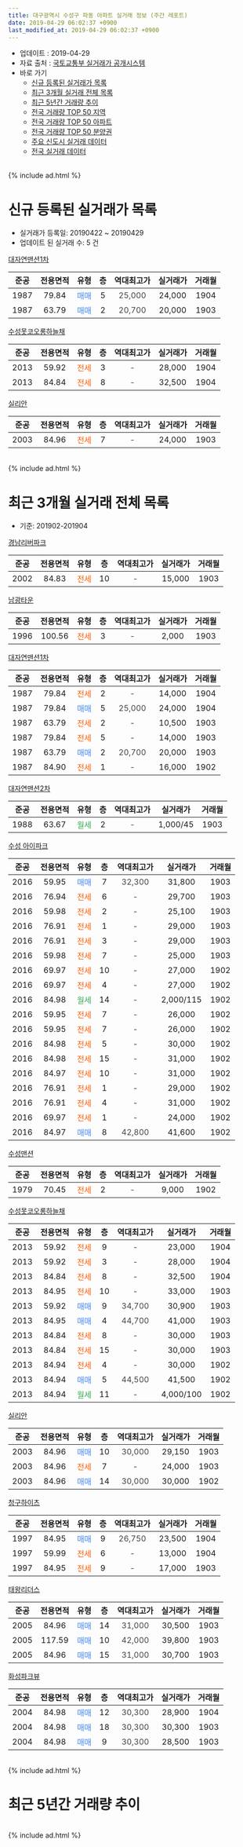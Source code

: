 ```yaml
---
title: 대구광역시 수성구 파동 아파트 실거래 정보 (주간 레포트)
date: 2019-04-29 06:02:37 +0900
last_modified_at: 2019-04-29 06:02:37 +0900
---
```


* 업데이트 : 2019-04-29
* 자료 출처 : [국토교통부 실거래가 공개시스템](http://rt.molit.go.kr)
* 바로 가기
    * [신규 등록된 실거래가 목록](#신규-등록된-실거래가-목록)
    * [최근 3개월 실거래 전체 목록](#최근-3개월-실거래-전체-목록)
    * [최근 5년간 거래량 추이](#최근-5년간-거래량-추이)
    * [전국 거래량 TOP 50 지역](https://inasie.github.io/apt-trade-info/최근-3개월-전국에서-가장-거래가-많이-발생한-지역)
    * [전국 거래량 TOP 50 아파트](https://inasie.github.io/apt-trade-info/최근-3개월-전국에서-가장-거래가-많이-발생한-아파트)
    * [전국 거래량 TOP 50 분양권](https://inasie.github.io/apt-trade-info/최근-3개월-전국에서-가장-거래가-많이-발생한-분양권)
    * [주요 신도시 실거래 데이터](https://inasie.github.io/apt-trade-info/주요-신도시)
    * [전국 실거래 데이터](https://inasie.github.io/apt-trade-info/전국)
<br>
{% include ad.html %}
<br>

# 신규 등록된 실거래가 목록
* 실거래가 등록일: 20190422 ~ 20190429
* 업데이트 된 실거래 수: 5 건


[대자연맨션1차](https://search.naver.com/search.naver?query=%EB%8C%80%EA%B5%AC%EA%B4%91%EC%97%AD%EC%8B%9C+%EC%88%98%EC%84%B1%EA%B5%AC+%ED%8C%8C%EB%8F%99+%EB%8C%80%EC%9E%90%EC%97%B0%EB%A7%A8%EC%85%981%EC%B0%A8)

|준공|전용면적|유형|층|역대최고가|실거래가|거래월|
|:---:|:---:|:---:|:---:|:---:|:---:|:---:|
|1987|79.84|<span style="color:#4285f3">매매</span>|5|<span style="color:#444444">25,000</span>|24,000|1904|
|1987|63.79|<span style="color:#4285f3">매매</span>|2|<span style="color:#444444">20,700</span>|20,000|1903|

[수성못코오롱하늘채](https://search.naver.com/search.naver?query=%EB%8C%80%EA%B5%AC%EA%B4%91%EC%97%AD%EC%8B%9C+%EC%88%98%EC%84%B1%EA%B5%AC+%ED%8C%8C%EB%8F%99+%EC%88%98%EC%84%B1%EB%AA%BB%EC%BD%94%EC%98%A4%EB%A1%B1%ED%95%98%EB%8A%98%EC%B1%84)

|준공|전용면적|유형|층|역대최고가|실거래가|거래월|
|:---:|:---:|:---:|:---:|:---:|:---:|:---:|
|2013|59.92|<span style="color:#ff5a00">전세</span>|3|<span style="color:#444444">-</span>|28,000|1904|
|2013|84.84|<span style="color:#ff5a00">전세</span>|8|<span style="color:#444444">-</span>|32,500|1904|

[실리안](https://search.naver.com/search.naver?query=%EB%8C%80%EA%B5%AC%EA%B4%91%EC%97%AD%EC%8B%9C+%EC%88%98%EC%84%B1%EA%B5%AC+%ED%8C%8C%EB%8F%99+%EC%8B%A4%EB%A6%AC%EC%95%88)

|준공|전용면적|유형|층|역대최고가|실거래가|거래월|
|:---:|:---:|:---:|:---:|:---:|:---:|:---:|
|2003|84.96|<span style="color:#ff5a00">전세</span>|7|<span style="color:#444444">-</span>|24,000|1903|


<br>
{% include ad.html %}
<br>

# 최근 3개월 실거래 전체 목록
* 기준: 201902-201904


[경남리버파크](https://search.naver.com/search.naver?query=%EB%8C%80%EA%B5%AC%EA%B4%91%EC%97%AD%EC%8B%9C+%EC%88%98%EC%84%B1%EA%B5%AC+%ED%8C%8C%EB%8F%99+%EA%B2%BD%EB%82%A8%EB%A6%AC%EB%B2%84%ED%8C%8C%ED%81%AC)

|준공|전용면적|유형|층|역대최고가|실거래가|거래월|
|:---:|:---:|:---:|:---:|:---:|:---:|:---:|
|2002|84.83|<span style="color:#ff5a00">전세</span>|10|<span style="color:#444444">-</span>|15,000|1903|

[남광타운](https://search.naver.com/search.naver?query=%EB%8C%80%EA%B5%AC%EA%B4%91%EC%97%AD%EC%8B%9C+%EC%88%98%EC%84%B1%EA%B5%AC+%ED%8C%8C%EB%8F%99+%EB%82%A8%EA%B4%91%ED%83%80%EC%9A%B4)

|준공|전용면적|유형|층|역대최고가|실거래가|거래월|
|:---:|:---:|:---:|:---:|:---:|:---:|:---:|
|1996|100.56|<span style="color:#ff5a00">전세</span>|3|<span style="color:#444444">-</span>|2,000|1903|

[대자연맨션1차](https://search.naver.com/search.naver?query=%EB%8C%80%EA%B5%AC%EA%B4%91%EC%97%AD%EC%8B%9C+%EC%88%98%EC%84%B1%EA%B5%AC+%ED%8C%8C%EB%8F%99+%EB%8C%80%EC%9E%90%EC%97%B0%EB%A7%A8%EC%85%981%EC%B0%A8)

|준공|전용면적|유형|층|역대최고가|실거래가|거래월|
|:---:|:---:|:---:|:---:|:---:|:---:|:---:|
|1987|79.84|<span style="color:#ff5a00">전세</span>|2|<span style="color:#444444">-</span>|14,000|1904|
|1987|79.84|<span style="color:#4285f3">매매</span>|5|<span style="color:#444444">25,000</span>|24,000|1904|
|1987|63.79|<span style="color:#ff5a00">전세</span>|2|<span style="color:#444444">-</span>|10,500|1903|
|1987|79.84|<span style="color:#ff5a00">전세</span>|5|<span style="color:#444444">-</span>|14,000|1903|
|1987|63.79|<span style="color:#4285f3">매매</span>|2|<span style="color:#444444">20,700</span>|20,000|1903|
|1987|84.90|<span style="color:#ff5a00">전세</span>|1|<span style="color:#444444">-</span>|16,000|1902|

[대자연맨션2차](https://search.naver.com/search.naver?query=%EB%8C%80%EA%B5%AC%EA%B4%91%EC%97%AD%EC%8B%9C+%EC%88%98%EC%84%B1%EA%B5%AC+%ED%8C%8C%EB%8F%99+%EB%8C%80%EC%9E%90%EC%97%B0%EB%A7%A8%EC%85%982%EC%B0%A8)

|준공|전용면적|유형|층|역대최고가|실거래가|거래월|
|:---:|:---:|:---:|:---:|:---:|:---:|:---:|
|1988|63.67|<span style="color:#34a853">월세</span>|2|<span style="color:#444444">-</span>|1,000/45|1903|

[수성 아이파크](https://search.naver.com/search.naver?query=%EB%8C%80%EA%B5%AC%EA%B4%91%EC%97%AD%EC%8B%9C+%EC%88%98%EC%84%B1%EA%B5%AC+%ED%8C%8C%EB%8F%99+%EC%88%98%EC%84%B1+%EC%95%84%EC%9D%B4%ED%8C%8C%ED%81%AC)

|준공|전용면적|유형|층|역대최고가|실거래가|거래월|
|:---:|:---:|:---:|:---:|:---:|:---:|:---:|
|2016|59.95|<span style="color:#4285f3">매매</span>|7|<span style="color:#444444">32,300</span>|31,800|1903|
|2016|76.94|<span style="color:#ff5a00">전세</span>|6|<span style="color:#444444">-</span>|29,700|1903|
|2016|59.98|<span style="color:#ff5a00">전세</span>|2|<span style="color:#444444">-</span>|25,100|1903|
|2016|76.91|<span style="color:#ff5a00">전세</span>|1|<span style="color:#444444">-</span>|29,000|1903|
|2016|76.91|<span style="color:#ff5a00">전세</span>|3|<span style="color:#444444">-</span>|29,000|1903|
|2016|59.98|<span style="color:#ff5a00">전세</span>|7|<span style="color:#444444">-</span>|25,000|1903|
|2016|69.97|<span style="color:#ff5a00">전세</span>|10|<span style="color:#444444">-</span>|27,000|1902|
|2016|69.97|<span style="color:#ff5a00">전세</span>|4|<span style="color:#444444">-</span>|27,000|1902|
|2016|84.98|<span style="color:#34a853">월세</span>|14|<span style="color:#444444">-</span>|2,000/115|1902|
|2016|59.95|<span style="color:#ff5a00">전세</span>|7|<span style="color:#444444">-</span>|26,000|1902|
|2016|59.95|<span style="color:#ff5a00">전세</span>|7|<span style="color:#444444">-</span>|26,000|1902|
|2016|84.98|<span style="color:#ff5a00">전세</span>|5|<span style="color:#444444">-</span>|30,000|1902|
|2016|84.98|<span style="color:#ff5a00">전세</span>|15|<span style="color:#444444">-</span>|31,000|1902|
|2016|84.97|<span style="color:#ff5a00">전세</span>|10|<span style="color:#444444">-</span>|31,000|1902|
|2016|76.91|<span style="color:#ff5a00">전세</span>|1|<span style="color:#444444">-</span>|29,000|1902|
|2016|76.91|<span style="color:#ff5a00">전세</span>|4|<span style="color:#444444">-</span>|31,000|1902|
|2016|69.97|<span style="color:#ff5a00">전세</span>|1|<span style="color:#444444">-</span>|24,000|1902|
|2016|84.97|<span style="color:#4285f3">매매</span>|8|<span style="color:#444444">42,800</span>|41,600|1902|

[수성맨션](https://search.naver.com/search.naver?query=%EB%8C%80%EA%B5%AC%EA%B4%91%EC%97%AD%EC%8B%9C+%EC%88%98%EC%84%B1%EA%B5%AC+%ED%8C%8C%EB%8F%99+%EC%88%98%EC%84%B1%EB%A7%A8%EC%85%98)

|준공|전용면적|유형|층|역대최고가|실거래가|거래월|
|:---:|:---:|:---:|:---:|:---:|:---:|:---:|
|1979|70.45|<span style="color:#ff5a00">전세</span>|2|<span style="color:#444444">-</span>|9,000|1902|

[수성못코오롱하늘채](https://search.naver.com/search.naver?query=%EB%8C%80%EA%B5%AC%EA%B4%91%EC%97%AD%EC%8B%9C+%EC%88%98%EC%84%B1%EA%B5%AC+%ED%8C%8C%EB%8F%99+%EC%88%98%EC%84%B1%EB%AA%BB%EC%BD%94%EC%98%A4%EB%A1%B1%ED%95%98%EB%8A%98%EC%B1%84)

|준공|전용면적|유형|층|역대최고가|실거래가|거래월|
|:---:|:---:|:---:|:---:|:---:|:---:|:---:|
|2013|59.92|<span style="color:#ff5a00">전세</span>|9|<span style="color:#444444">-</span>|23,000|1904|
|2013|59.92|<span style="color:#ff5a00">전세</span>|3|<span style="color:#444444">-</span>|28,000|1904|
|2013|84.84|<span style="color:#ff5a00">전세</span>|8|<span style="color:#444444">-</span>|32,500|1904|
|2013|84.95|<span style="color:#ff5a00">전세</span>|10|<span style="color:#444444">-</span>|33,000|1903|
|2013|59.92|<span style="color:#4285f3">매매</span>|9|<span style="color:#444444">34,700</span>|30,900|1903|
|2013|84.95|<span style="color:#4285f3">매매</span>|4|<span style="color:#444444">44,700</span>|41,000|1903|
|2013|84.84|<span style="color:#ff5a00">전세</span>|8|<span style="color:#444444">-</span>|30,000|1903|
|2013|84.84|<span style="color:#ff5a00">전세</span>|15|<span style="color:#444444">-</span>|30,000|1903|
|2013|84.94|<span style="color:#ff5a00">전세</span>|4|<span style="color:#444444">-</span>|30,000|1902|
|2013|84.94|<span style="color:#4285f3">매매</span>|5|<span style="color:#444444">44,500</span>|41,500|1902|
|2013|84.94|<span style="color:#34a853">월세</span>|11|<span style="color:#444444">-</span>|4,000/100|1902|

[실리안](https://search.naver.com/search.naver?query=%EB%8C%80%EA%B5%AC%EA%B4%91%EC%97%AD%EC%8B%9C+%EC%88%98%EC%84%B1%EA%B5%AC+%ED%8C%8C%EB%8F%99+%EC%8B%A4%EB%A6%AC%EC%95%88)

|준공|전용면적|유형|층|역대최고가|실거래가|거래월|
|:---:|:---:|:---:|:---:|:---:|:---:|:---:|
|2003|84.96|<span style="color:#4285f3">매매</span>|10|<span style="color:#444444">30,000</span>|29,150|1903|
|2003|84.96|<span style="color:#ff5a00">전세</span>|7|<span style="color:#444444">-</span>|24,000|1903|
|2003|84.96|<span style="color:#4285f3">매매</span>|14|<span style="color:#444444">30,000</span>|30,000|1902|


<script async src="//pagead2.googlesyndication.com/pagead/js/adsbygoogle.js"></script>
<!-- 기본 -->
<ins class="adsbygoogle"
     style="display:block"
     data-ad-client="ca-pub-2446590836940007"
     data-ad-slot="1659523306"
     data-ad-format="auto"
     data-full-width-responsive="true"></ins>
<script>
(adsbygoogle = window.adsbygoogle || []).push({});
</script>


[청구하이츠](https://search.naver.com/search.naver?query=%EB%8C%80%EA%B5%AC%EA%B4%91%EC%97%AD%EC%8B%9C+%EC%88%98%EC%84%B1%EA%B5%AC+%ED%8C%8C%EB%8F%99+%EC%B2%AD%EA%B5%AC%ED%95%98%EC%9D%B4%EC%B8%A0)

|준공|전용면적|유형|층|역대최고가|실거래가|거래월|
|:---:|:---:|:---:|:---:|:---:|:---:|:---:|
|1997|84.95|<span style="color:#4285f3">매매</span>|9|<span style="color:#444444">26,750</span>|23,500|1904|
|1997|59.99|<span style="color:#ff5a00">전세</span>|6|<span style="color:#444444">-</span>|13,000|1904|
|1997|84.95|<span style="color:#ff5a00">전세</span>|9|<span style="color:#444444">-</span>|17,000|1903|

[태왕리더스](https://search.naver.com/search.naver?query=%EB%8C%80%EA%B5%AC%EA%B4%91%EC%97%AD%EC%8B%9C+%EC%88%98%EC%84%B1%EA%B5%AC+%ED%8C%8C%EB%8F%99+%ED%83%9C%EC%99%95%EB%A6%AC%EB%8D%94%EC%8A%A4)

|준공|전용면적|유형|층|역대최고가|실거래가|거래월|
|:---:|:---:|:---:|:---:|:---:|:---:|:---:|
|2005|84.96|<span style="color:#4285f3">매매</span>|14|<span style="color:#444444">31,000</span>|30,500|1903|
|2005|117.59|<span style="color:#4285f3">매매</span>|10|<span style="color:#444444">42,000</span>|39,800|1903|
|2005|84.96|<span style="color:#4285f3">매매</span>|15|<span style="color:#444444">31,000</span>|30,700|1903|

[화성파크뷰](https://search.naver.com/search.naver?query=%EB%8C%80%EA%B5%AC%EA%B4%91%EC%97%AD%EC%8B%9C+%EC%88%98%EC%84%B1%EA%B5%AC+%ED%8C%8C%EB%8F%99+%ED%99%94%EC%84%B1%ED%8C%8C%ED%81%AC%EB%B7%B0)

|준공|전용면적|유형|층|역대최고가|실거래가|거래월|
|:---:|:---:|:---:|:---:|:---:|:---:|:---:|
|2004|84.98|<span style="color:#4285f3">매매</span>|12|<span style="color:#444444">30,300</span>|28,900|1904|
|2004|84.98|<span style="color:#4285f3">매매</span>|18|<span style="color:#444444">30,300</span>|30,300|1903|
|2004|84.98|<span style="color:#4285f3">매매</span>|9|<span style="color:#444444">30,300</span>|28,500|1903|


<br>
{% include ad.html %}
<br>

# 최근 5년간 거래량 추이


<div style="width:100%;">
    <canvas id="deal_progress" height="200"></canvas>
</div>

<script>
new Chart(document.getElementById("deal_progress"), {
    type: 'line',
    data: {
        labels: ['201404','201405','201406','201407','201408','201409','201410','201411','201412','201501','201502','201503','201504','201505','201506','201507','201508','201509','201510','201511','201512','201601','201602','201603','201604','201605','201606','201607','201608','201609','201610','201611','201612','201701','201702','201703','201704','201705','201706','201707','201708','201709','201710','201711','201712','201801','201802','201803','201804','201805','201806','201807','201808','201809','201810','201811','201812','201901','201902','201903','201904'],
        datasets: [{
            label: '매매',
            pointRadius: 1,
            data: [13, 10, 12, 11, 8, 15, 17, 13, 11, 8, 8, 17, 16, 29, 12, 22, 25, 15, 14, 9, 6, 8, 5, 4, 6, 7, 10, 10, 9, 15, 19, 15, 11, 10, 13, 18, 13, 11, 27, 37, 27, 15, 14, 19, 7, 14, 12, 21, 8, 13, 16, 6, 28, 17, 13, 9, 7, 14, 3, 10, 3],
            borderColor: "rgba(255, 201, 14, 1)",
            backgroundColor: "rgba(255, 201, 14, 0.5)",
            fill: false,
            lineTension: 0
        },{
            label: '전월세',
            pointRadius: 1,
            data: [6, 4, 12, 7, 3, 3, 7, 4, 12, 7, 9, 12, 7, 14, 17, 9, 12, 7, 12, 4, 7, 8, 8, 3, 4, 5, 6, 8, 8, 13, 23, 14, 9, 14, 16, 12, 8, 9, 9, 14, 6, 16, 9, 12, 7, 11, 11, 20, 14, 8, 10, 11, 13, 16, 20, 22, 15, 27, 15, 15, 5],
            borderColor: "rgba(0, 141, 185, 1)",
            backgroundColor: "rgba(0, 141, 185, 0.5)",
            fill: false,
            lineTension: 0
        }
        ]
    },
    options: {
        responsive: true,
        title: {
            display: false
        },
        tooltips: {
            mode: 'index',
            intersect: false
        },
        hover: {
            mode: 'nearest',
            intersect: true
        },
        scales: {
            xAxes: [{
                display: true,
                scaleLabel: {
                    display: true,
                    labelString: '년/월'
                }
            }],
            yAxes: [{
                display: true,
                ticks: {
                    suggestedMin: 0,
                },
                scaleLabel: {
                    display: true,
                    labelString: '실거래 수'
                }
            }]
        }
    }
});

</script>


<br>
{% include ad.html %}
<br>

